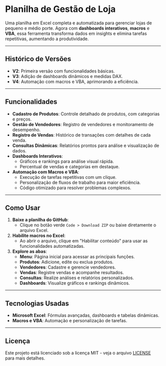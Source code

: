 # Planilha de Gestão de Loja

Uma planilha em Excel completa e automatizada para gerenciar lojas de pequeno e médio porte. Agora com **dashboards interativos**, **macros** e **VBA**, essa ferramenta transforma dados em insights e elimina tarefas repetitivas, aumentando a produtividade.

---

## Histórico de Versões
- **V2**: Primeira versão com funcionalidades básicas.
- **V3**: Adição de dashboards dinâmicos e medidas DAX.
- **V4**: Automação com macros e VBA, aprimorando a eficiência.

---

## Funcionalidades
- **Cadastro de Produtos**: Controle detalhado de produtos, com categorias e preços.
- **Gestão de Vendedores**: Registro de vendedores e monitoramento de desempenho.
- **Registro de Vendas**: Histórico de transações com detalhes de cada venda.
- **Consultas Dinâmicas**: Relatórios prontos para análise e visualização de dados.
- **Dashboards Interativos**:
  - Gráficos e rankings para análise visual rápida.
  - Percentual de vendas e categorias em destaque.
- **Automação com Macros e VBA**:
  - Execução de tarefas repetitivas com um clique.
  - Personalização de fluxos de trabalho para maior eficiência.
  - Código otimizado para resolver problemas complexos.

---

## Como Usar
1. **Baixe a planilha do GitHub**:
   - Clique no botão verde `Code > Download ZIP` ou baixe diretamente o arquivo Excel.
2. **Habilite macros no Excel**:
   - Ao abrir o arquivo, clique em "Habilitar conteúdo" para usar as funcionalidades automatizadas.
3. **Explore as abas**:
   - **Menu**: Página inicial para acessar as principais funções.
   - **Produtos**: Adicione, edite ou exclua produtos.
   - **Vendedores**: Cadastre e gerencie vendedores.
   - **Vendas**: Registre vendas e acompanhe resultados.
   - **Consultas**: Realize análises e relatórios personalizados.
   - **Dashboards**: Visualize gráficos e rankings dinâmicos.

---

## Tecnologias Usadas
- **Microsoft Excel**: Fórmulas avançadas, dashboards e tabelas dinâmicas.
- **Macros e VBA**: Automação e personalização de tarefas.

---

## Licença
Este projeto está licenciado sob a licença MIT - veja o arquivo [LICENSE](LICENSE) para mais detalhes.
